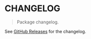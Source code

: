 # CHANGELOG

> Package changelog.

See [GitHub Releases](https://github.com/stdlib-js/array-base/releases) for the changelog.